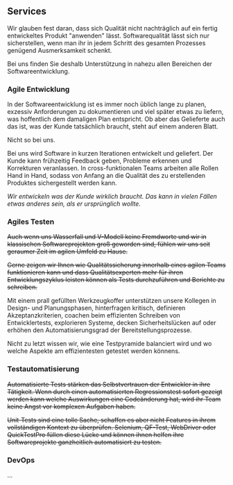 ## Services

Wir glauben fest daran, dass sich Qualität nicht nachträglich
auf ein fertig entwickeltes Produkt "anwenden" lässt. Softwarequalität lässt 
sich nur sicherstellen, wenn man ihr in jedem Schritt des gesamten Prozesses
genügend Ausmerksamkeit schenkt.

Bei uns finden Sie deshalb Unterstützung in nahezu allen Bereichen der 
Softwareentwicklung. 

### Agile Entwicklung

In der Softwareentwicklung ist es immer noch üblich lange zu planen, exzessiv 
Anforderungen zu dokumentieren und viel später etwas zu liefern, was hoffentlich
dem damaligen Plan entspricht. 
Ob aber das Gelieferte auch das ist, was der Kunde tatsächlich braucht, steht 
auf einem anderen Blatt.

Nicht so bei uns.

Bei uns wird Software in kurzen Iterationen entwickelt und geliefert. Der Kunde
kann frühzeitig Feedback geben, Probleme erkennen und Korrekturen veranlassen. 
In cross-funktionalen Teams arbeiten alle Rollen Hand in Hand, sodass von Anfang
an die Qualität des zu erstellenden Produktes sichergestellt werden kann.

_Wir entwickeln was der Kunde wirklich braucht. Das kann in vielen Fällen etwas
anderes sein, als er ursprünglich wollte._

### Agiles Testen

~~Auch wenn uns Wasserfall und V-Modell keine Fremdworte und wir in klassischen Softwareprojekten groß geworden sind, fühlen wir uns seit geraumer Zeit im agilen Umfeld zu Hause.~~

~~Gerne zeigen wir Ihnen wie Qualitätssicherung innerhalb eines agilen Teams funktionieren kann und dass Qualitätsexperten mehr für ihren Entwicklungszyklus leisten können als Tests durchzuführen und Berichte zu schreiben.~~ 

Mit einem prall gefüllten Werkzeugkoffer unterstützen unsere 
Kollegen in Design- und Planungsphasen, hinterfragen kritisch, definieren 
Akzeptanzkriterien, coachen beim effizienten Schreiben von Entwicklertests, 
explorieren Systeme, decken Sicherheitslücken auf oder erhöhen den 
Automatisierungsgrad der Bereitstellungsprozesse.

Nicht zu letzt wissen wir, wie eine Testpyramide balanciert wird und wo welche 
Aspekte am effizientesten getestet werden könnens.

### Test­auto­matisierung

~~Automatisierte Tests stärken das Selbstvertrauen der Entwickler in ihre 
Tätigkeit. Wenn durch einen automatisierten Regressionstest sofort gezeigt 
werden kann welche Auswirkungen eine Codeänderung hat, wird ihr Team keine Angst 
vor komplexen Aufgaben haben.~~

~~Unit-Tests sind eine tolle Sache, schaffen es aber nicht Features in ihrem 
vollständigen Kontext zu überprüfen. Selenium, QF-Test, WebDriver oder 
QuickTestPro füllen diese Lücke und können ihnen helfen ihre Softwareprojekte 
ganzheitlich automatisiert zu testen.~~

### DevOps

...


